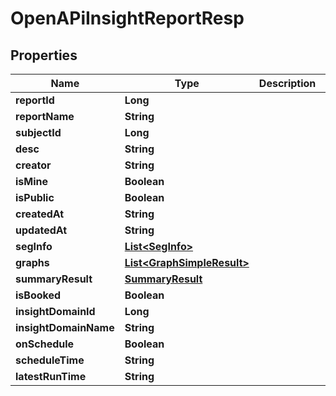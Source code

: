 # OpenAPiInsightReportResp

## Properties
Name | Type | Description | Notes
------------ | ------------- | ------------- | -------------
**reportId** | **Long** |  | 
**reportName** | **String** |  | 
**subjectId** | **Long** |  | 
**desc** | **String** |  |  [optional]
**creator** | **String** |  | 
**isMine** | **Boolean** |  |  [optional]
**isPublic** | **Boolean** |  |  [optional]
**createdAt** | **String** |  | 
**updatedAt** | **String** |  | 
**segInfo** | [**List&lt;SegInfo&gt;**](SegInfo.md) |  | 
**graphs** | [**List&lt;GraphSimpleResult&gt;**](GraphSimpleResult.md) |  | 
**summaryResult** | [**SummaryResult**](SummaryResult.md) |  |  [optional]
**isBooked** | **Boolean** |  |  [optional]
**insightDomainId** | **Long** |  |  [optional]
**insightDomainName** | **String** |  |  [optional]
**onSchedule** | **Boolean** |  |  [optional]
**scheduleTime** | **String** |  |  [optional]
**latestRunTime** | **String** |  |  [optional]
